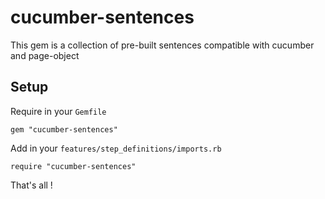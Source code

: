 # cucumber-sentences

This gem is a collection of pre-built sentences compatible with cucumber and page-object

## Setup

Require in your `Gemfile`

`````
gem "cucumber-sentences"
`````

Add in your `features/step_definitions/imports.rb`

````
require "cucumber-sentences"
`````

That's all !